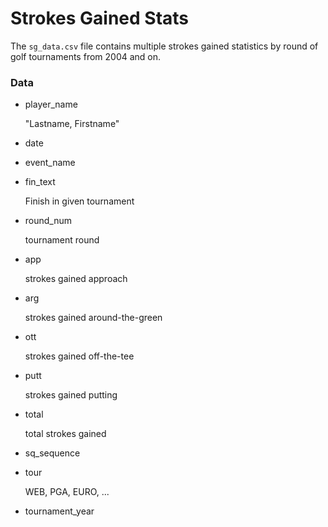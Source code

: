 # Strokes Gained Stats

The `sg_data.csv` file contains multiple strokes gained statistics by round of golf tournaments from 2004 and on.

### Data

* player_name

   "Lastname, Firstname"
   
* date

* event_name

* fin_text

   Finish in given tournament
   
* round_num

   tournament round
   
* app

   strokes gained approach
   
* arg

   strokes gained around-the-green
   
* ott

   strokes gained off-the-tee
   
* putt

   strokes gained putting
   
* total 

   total strokes gained
   
* sq_sequence

* tour

   WEB, PGA, EURO, ...
   
* tournament_year
